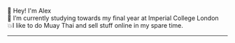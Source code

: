 👋 Hey! I'm Alex<br>🌱 I’m currently studying towards my final year at Imperial College London<br>💥I like to do Muay Thai and sell stuff online in my spare time.

---
